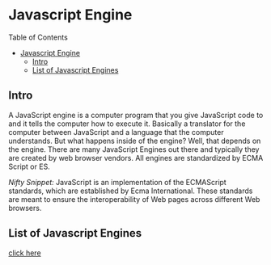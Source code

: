 # Javascript Engine

Table of Contents

- [Javascript Engine](#javascript-engine)
  - [Intro](#intro)
  - [List of Javascript Engines](#list-of-javascript-engines)

## Intro

A JavaScript engine is a computer program that you give JavaScript code to and it tells the computer how to execute it. Basically a translator for the computer between JavaScript and a language that the computer understands. But what happens inside of the engine? Well, that depends on the engine. There are many JavaScript Engines out there and typically they are created by web browser vendors. All engines are standardized by ECMA Script or ES.

_Nifty Snippet:_ JavaScript is an implementation of the ECMAScript standards, which are established by Ecma International. These standards are meant to ensure the interoperability of Web pages across different Web browsers.

## List of Javascript Engines

[click here](https://en.wikipedia.org/wiki/List_of_ECMAScript_engines)

